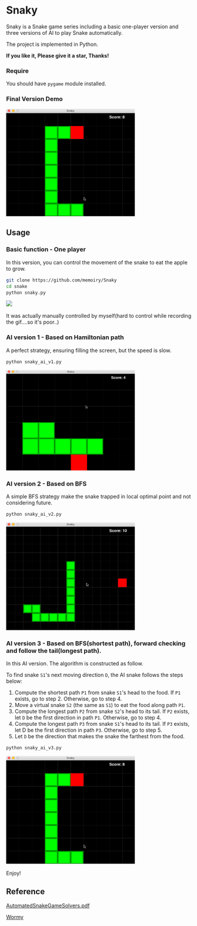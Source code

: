 # Snaky

Snaky is a Snake game series including a basic one-player version and three versions of AI to play Snake automatically.

The project is implemented in Python.

**If you like it, Please give it a star, Thanks!**
### Require

You should have `pygame` module installed.

### Final Version Demo

<img src="images/snaky_ai_v3.gif" width="350">

## Usage

### Basic function - One player

In this version, you can control the movement of the snake to eat the apple to grow.

```bash
git clone https://github.com/memoiry/Snaky
cd snake
python snaky.py
```

<img src="https://ooo.0o0.ooo/2017/03/19/58ce1d1270940.gif" width="350">

It was actually manually controlled by myself(hard to control while recording the gif....so it's poor..)




### AI version 1 - Based on Hamiltonian path

A perfect strategy, ensuring filling the screen, but the speed is slow.

```bash
python snaky_ai_v1.py
```

<img src="images/snaky_ai_v1.gif" width="350">


### AI version 2 - Based on BFS

A simple BFS strategy make the snake trapped in local optimal point and not considering future.

```bash
python snaky_ai_v2.py
```

<img src="images/snaky_ai_v2.gif" width="350">



### AI version 3 - Based on BFS(shortest path), forward checking and follow the tail(longest path).

In this AI version. The algorithm is constructed as follow.

To find snake `S1`'s next moving direction `D`, the AI snake follows the steps below:

1. Compute the shortest path `P1` from snake `S1`'s head to the food. If `P1` exists, go to step 2. Otherwise, go to step 4.
2. Move a virtual snake `S2` (the same as `S1`) to eat the food along path `P1`.
3. Compute the longest path `P2` from snake `S2`'s head to its tail. If `P2` exists, let `D` be the first direction in path `P1`. Otherwise, go to step 4.
4. Compute the longest path `P3` from snake `S1`'s head to its tail. If `P3` exists, let D be the first direction in path `P3`. Otherwise, go to step 5.
5. Let `D` be the direction that makes the snake the farthest from the food.

```bash
python snaky_ai_v3.py
```

<img src="images/snaky_ai_v3.gif" width="350">


Enjoy!

## Reference

[AutomatedSnakeGameSolvers.pdf](http://sites.uci.edu/joana1/files/2016/12/AutomatedSnakeGameSolvers)

[Wormy](https://github.com/asweigart/making-games-with-python-and-pygame/blob/master/wormy/wormy.py)

